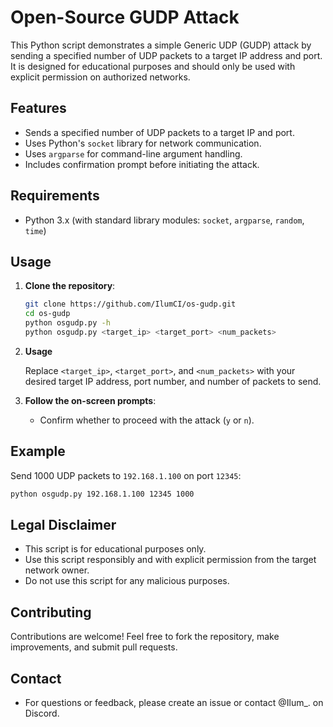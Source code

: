 # Open-Source GUDP Attack

This Python script demonstrates a simple Generic UDP (GUDP) attack by sending a specified number of UDP packets to a target IP address and port. It is designed for educational purposes and should only be used with explicit permission on authorized networks.

## Features

- Sends a specified number of UDP packets to a target IP and port.
- Uses Python's `socket` library for network communication.
- Uses `argparse` for command-line argument handling.
- Includes confirmation prompt before initiating the attack.

## Requirements

- Python 3.x (with standard library modules: `socket`, `argparse`, `random`, `time`)

## Usage

1. **Clone the repository**:
   ```bash
   git clone https://github.com/IlumCI/os-gudp.git
   cd os-gudp
   python osgudp.py -h
   python osgudp.py <target_ip> <target_port> <num_packets>
   
   
2. **Usage**

   Replace `<target_ip>`, `<target_port>`, and `<num_packets>` with your desired target IP address, port number, and number of packets to send.

3. **Follow the on-screen prompts**:
   - Confirm whether to proceed with the attack (`y` or `n`).

## Example

Send 1000 UDP packets to `192.168.1.100` on port `12345`:
```bash
python osgudp.py 192.168.1.100 12345 1000
```

## Legal Disclaimer

- This script is for educational purposes only.
- Use this script responsibly and with explicit permission from the target network owner.
- Do not use this script for any malicious purposes.

## Contributing

Contributions are welcome! Feel free to fork the repository, make improvements, and submit pull requests.

## Contact

- For questions or feedback, please create an issue or contact @Ilum_. on Discord.
